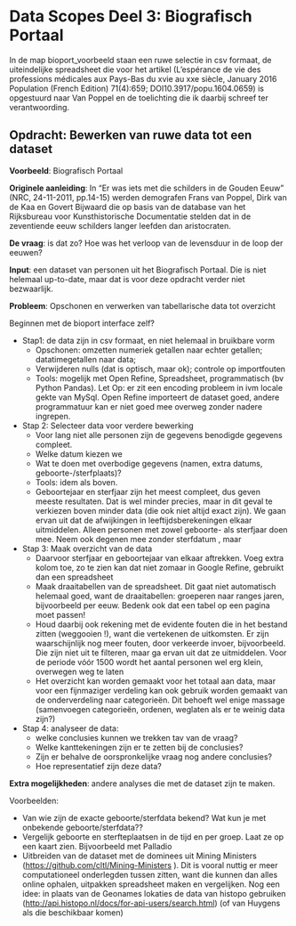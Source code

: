 # Data Scopes Deel 3: Biografisch Portaal

In de map bioport_voorbeeld staan een ruwe selectie in csv formaat, de uiteindelijke spreadsheet die voor het artikel (L’espérance de vie des professions médicales aux Pays-Bas du xvie au xxe siècle, January 2016 Population (French Edition) 71(4):659; DOI10.3917/popu.1604.0659)
is opgestuurd naar Van Poppel en de toelichting die ik daarbij schreef ter verantwoording.

## Opdracht: Bewerken van ruwe data tot een dataset

**Voorbeeld**: Biografisch Portaal

**Originele aanleiding**: In “Er was iets met die schilders in de Gouden Eeuw” (NRC, 24-11-2011, pp.14-15) werden demografen Frans van Poppel, Dirk van de Kaa en Govert Bijwaard die op basis van de database van het Rijksbureau voor Kunsthistorische Documentatie stelden dat in de zeventiende eeuw schilders langer leefden dan aristocraten.

**De vraag**: is dat zo? Hoe was het verloop van de levensduur in de loop der eeuwen?

**Input**: een dataset van personen uit het Biografisch Portaal. Die is niet helemaal up-to-date, maar dat is voor deze opdracht verder niet bezwaarlijk.


**Probleem**: Opschonen en verwerken van tabellarische data tot overzicht

Beginnen met de bioport interface zelf?

- Stap1: de data zijn in csv formaat, en niet helemaal in bruikbare vorm
	- Opschonen: omzetten numeriek getallen naar echter getallen; datatimegetallen naar data;
	- Verwijderen nulls (dat is optisch, maar ok); controle op importfouten
	- Tools: mogelijk met Open Refine, Spreadsheet, programmatisch (bv Python Pandas). Let Op: er zit een encoding probleem in ivm locale gekte van MySql. Open Refine importeert de dataset goed, andere programmatuur kan er niet goed mee overweg zonder nadere ingrepen.
- Stap 2: Selecteer data voor verdere bewerking
	- Voor lang niet alle personen zijn de gegevens benodigde gegevens compleet.
	- Welke datum kiezen we
	- Wat te doen met overbodige gegevens (namen, extra datums,  geboorte-/sterfplaats)?
	- Tools: idem als boven.
	- Geboortejaar en sterfjaar zijn het meest compleet, dus geven meeste resultaten. Dat is wel minder precies, maar in dit geval te verkiezen boven minder data (die ook niet altijd exact zijn). We gaan ervan uit dat de afwijkingen in leeftijdsberekeningen elkaar uitmiddelen. Alleen personen met zowel geboorte- als sterfjaar doen mee. Neem ook degenen mee zonder sterfdatum , maar
- Stap 3: Maak overzicht van de data
	- Daarvoor sterfjaar en geboortejaar van elkaar aftrekken. Voeg extra kolom toe, zo te zien kan dat niet zomaar in Google Refine, gebruikt dan een spreadsheet
	- Maak draaitabellen van de spreadsheet. Dit gaat niet automatisch helemaal goed, want de draaitabellen: groeperen naar ranges jaren, bijvoorbeeld per eeuw. Bedenk ook dat een tabel op een pagina moet passen!
	- Houd daarbij ook rekening met de evidente fouten die in het bestand zitten (weggooien !), want die vertekenen de uitkomsten. Er zijn waarschijnlijk nog meer fouten, door verkeerde invoer, bijvoorbeeld. Die zijn niet uit te filteren, maar ga ervan uit dat ze uitmiddelen. Voor de periode vóór 1500 wordt het aantal personen wel erg klein, overwegen weg te laten
	- Het overzicht kan worden gemaakt voor het totaal aan data, maar voor een fijnmaziger verdeling kan ook gebruik worden gemaakt van de onderverdeling naar categorieën. Dit behoeft wel enige massage (samenvoegen categorieën, ordenen, weglaten als er te weinig data zijn?)
- Stap 4: analyseer de data:
	- welke conclusies kunnen we trekken tav van de vraag?
	- Welke kanttekeningen zijn er te zetten bij de conclusies?
	- Zijn er behalve de oorspronkelijke vraag nog andere conclusies?
	- Hoe representatief zijn deze data?

**Extra mogelijkheden**: andere analyses die met de dataset zijn te maken.

Voorbeelden:
- Van wie zijn de exacte geboorte/sterfdata bekend? Wat kun je met onbekende geboorte/sterfdata??
- Vergelijk geboorte en sterfteplaatsen in de tijd en per groep. Laat ze op een kaart zien. Bijvoorbeeld met Palladio
- Uitbreiden van de dataset met de dominees uit Mining Ministers (https://github.com/cltl/Mining-Ministers ). Dit is vooral nuttig er meer computationeel onderlegden tussen zitten, want die kunnen dan alles online ophalen, uitpakken spreadsheet maken en vergelijken. Nog een idee: in plaats van de Geonames lokaties de data van histopo gebruiken (http://api.histopo.nl/docs/for-api-users/search.html) (of van Huygens als die beschikbaar komen)
